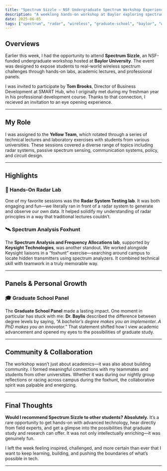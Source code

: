 ```yaml
---
title: "Spectrum Sizzle – NSF Undergraduate Spectrum Workshop Experience"
description: "A weeklong hands-on workshop at Baylor exploring spectrum technologies, policy, and career pathways."
date: 2025-06-05
tags: ["spectrum", "radar", "wireless", "graduate-school", "baylor", "workshop"]
---
```


## Overviews

Earlier this week, I had the opportunity to attend **Spectrum Sizzle**, an NSF-funded undergraduate workshop hosted at **Baylor University**. The event was designed to expose students to real-world wireless spectrum challenges through hands-on labs, academic lectures, and professional panels.

I was invited to participate by **Tom Brooks**, Director of Business Development at SMART Hub, who I originally met during my freshman year in his professional development course. Thanks to that connection, I recieved an invitation to an eye opening experience.

---

## My Role

I was assigned to the **Yellow Team**, which rotated through a series of technical lectures and laboratory exercises with students from various universities. These sessions covered a diverse range of topics including radar systems, passive spectrum sensing, communication systems, policy, and circuit design.

---

## Highlights

### 🔬 Hands-On Radar Lab

One of my favorite sessions was the **Radar System Testing lab**. It was both engaging and fun—we literally ran in front of a radar system to generate and observe our own data. It helped solidify my understanding of radar principles in a way that traditional lectures couldn’t.



### 🛰️ Spectrum Analysis Foxhunt

The **Spectrum Analysis and Frequency Allocations lab**, supported by **Keysight Technologies**, was another standout. We worked alongside Keysight liaisons in a “foxhunt” exercise—searching around campus to locate hidden transmitters using spectrum analyzers. It combined technical skill with teamwork in a truly memorable way.

---

## Panels & Personal Growth

### 🎓 Graduate School Panel

The **Graduate School Panel** made a lasting impact. One moment in particular has stuck with me: **Dr. Baylis** described the difference between degree levels by saying, *“A bachelor’s degree makes you an implementer. A PhD makes you an innovator.”* That statement shifted how I view academic advancement and opened my eyes to the possibilities of graduate study.

---

## Community & Collaboration

The workshop wasn’t just about academics—it was also about building community. I formed meaningful connections with my teammates and students from other universities. Whether it was during our nightly group reflections or racing across campus during the foxhunt, the collaborative spirit was palpable and energizing.

---

## Final Thoughts

**Would I recommend Spectrum Sizzle to other students? Absolutely.** It’s a rare opportunity to get hands-on with advanced technology, hear directly from field experts, and get a glimpse into the possibilities that graduate study and research can offer. It was not only intellectually enriching—it was genuinely fun.

I left the week feeling inspired, challenged, and more certain than ever that I want to keep learning, building, and pushing the boundaries of what’s possible in tech.

---
